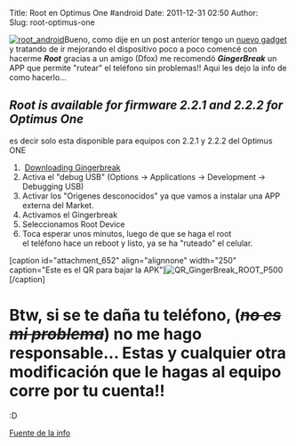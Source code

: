 Title: Root en Optimus One #android
Date: 2011-12-31 02:50
Author:  
Slug: root-optimus-one

[![root\_android](http://abr4xas.org/wp-content/uploads/2011/12/root_android.png "root_android")](http://abr4xas.org/wp-content/uploads/2011/12/root_android.png)Bueno,
como dije en un post anterior tengo un [nuevo
gadget](http://abr4xas.org/2011/12/nuevo-gadget-lg-p500-android/ "Nuevo gadget… Lg-P500 #android")
y tratando de ir mejorando el dispositivo poco a poco comencé con
hacerme ***Root*** gracias a un amigo (Dfox)
me recomendó ***GingerBreak*** un APP que permite "rutear"
el teléfono sin problemas!! Aqui les dejo la info de como hacerlo...

***Root is available for firmware 2.2.1 and 2.2.2 for Optimus One<!--more-->***
-------------------------------------------------------------------------------

es decir solo esta disponible para equipos con 2.2.1 y 2.2.2 del Optimus
ONE

1.   [Downloading
    Gingerbreak](http://forum.xda-developers.com/attachment.php?attachmentid=600902&d=1305802958 "Bajar GingerBreak APK")
2.  Activa el "debug USB" (Options -\> Applications -\> Development -\>
    Debugging USB)
3.  Activar los "Origenes desconocidos" ya que vamos a instalar una APP
    externa del Market.
4.  Activamos el Gingerbreak
5.  Seleccionamos Root Device
6.  Toca esperar unos minutos, luego de que se haga el root
    el teléfono hace un reboot y listo, ya se ha "ruteado" el celular.

[caption id="attachment\_652" align="alignnone" width="250"
caption="Este es el QR para bajar la
APK"]![QR\_GingerBreak\_ROOT\_P500](http://abr4xas.org/wp-content/uploads/2011/12/QR_GingerBreak_ROOT_P500.png "QR_GingerBreak_ROOT_P500")[/caption]

Btw, si se te daña tu teléfono, (*~~no es mi problema~~*) no me hago responsable... Estas y cualquier otra modificación que le hagas al equipo corre por tu cuenta!!
====================================================================================================================================================================

:D

[Fuente de la
info](http://forum.xda-developers.com/showthread.php?t=1049944 "[ROOT] for 2.2.1/2.2.2 GingerBreak APK")
